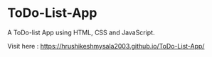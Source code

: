 # ToDo-List-App
A ToDo-list App using HTML, CSS and JavaScript.

Visit here : https://hrushikeshmysala2003.github.io/ToDo-List-App/
